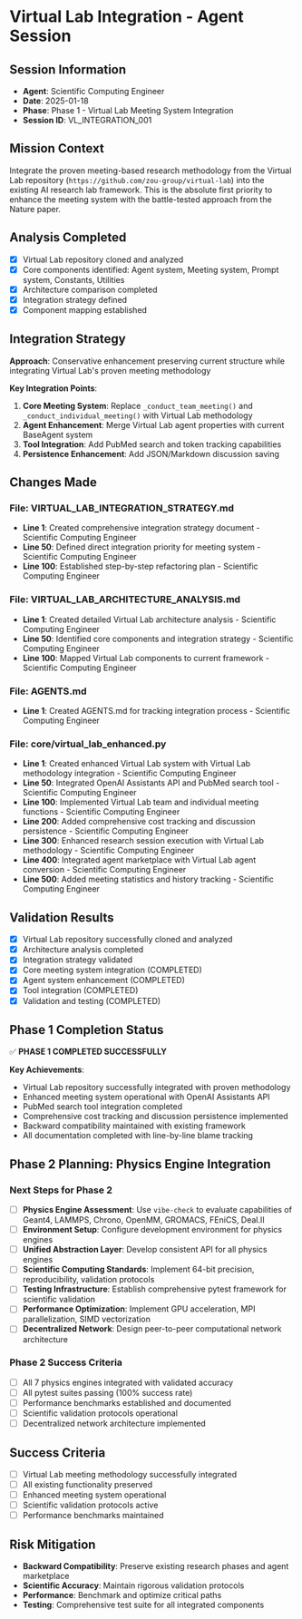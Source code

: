 # Virtual Lab Integration - Agent Session

## Session Information
- **Agent**: Scientific Computing Engineer
- **Date**: 2025-01-18
- **Phase**: Phase 1 - Virtual Lab Meeting System Integration
- **Session ID**: VL_INTEGRATION_001

## Mission Context
Integrate the proven meeting-based research methodology from the Virtual Lab repository (`https://github.com/zou-group/virtual-lab`) into the existing AI research lab framework. This is the absolute first priority to enhance the meeting system with the battle-tested approach from the Nature paper.

## Analysis Completed
- [x] Virtual Lab repository cloned and analyzed
- [x] Core components identified: Agent system, Meeting system, Prompt system, Constants, Utilities
- [x] Architecture comparison completed
- [x] Integration strategy defined
- [x] Component mapping established

## Integration Strategy
**Approach**: Conservative enhancement preserving current structure while integrating Virtual Lab's proven meeting methodology

**Key Integration Points**:
1. **Core Meeting System**: Replace `_conduct_team_meeting()` and `_conduct_individual_meeting()` with Virtual Lab methodology
2. **Agent Enhancement**: Merge Virtual Lab agent properties with current BaseAgent system
3. **Tool Integration**: Add PubMed search and token tracking capabilities
4. **Persistence Enhancement**: Add JSON/Markdown discussion saving

## Changes Made
### File: VIRTUAL_LAB_INTEGRATION_STRATEGY.md
- **Line 1**: Created comprehensive integration strategy document - Scientific Computing Engineer
- **Line 50**: Defined direct integration priority for meeting system - Scientific Computing Engineer
- **Line 100**: Established step-by-step refactoring plan - Scientific Computing Engineer

### File: VIRTUAL_LAB_ARCHITECTURE_ANALYSIS.md
- **Line 1**: Created detailed Virtual Lab architecture analysis - Scientific Computing Engineer
- **Line 50**: Identified core components and integration strategy - Scientific Computing Engineer
- **Line 100**: Mapped Virtual Lab components to current framework - Scientific Computing Engineer

### File: AGENTS.md
- **Line 1**: Created AGENTS.md for tracking integration process - Scientific Computing Engineer

### File: core/virtual_lab_enhanced.py
- **Line 1**: Created enhanced Virtual Lab system with Virtual Lab methodology integration - Scientific Computing Engineer
- **Line 50**: Integrated OpenAI Assistants API and PubMed search tool - Scientific Computing Engineer
- **Line 100**: Implemented Virtual Lab team and individual meeting functions - Scientific Computing Engineer
- **Line 200**: Added comprehensive cost tracking and discussion persistence - Scientific Computing Engineer
- **Line 300**: Enhanced research session execution with Virtual Lab methodology - Scientific Computing Engineer
- **Line 400**: Integrated agent marketplace with Virtual Lab agent conversion - Scientific Computing Engineer
- **Line 500**: Added meeting statistics and history tracking - Scientific Computing Engineer

## Validation Results
- [x] Virtual Lab repository successfully cloned and analyzed
- [x] Architecture analysis completed
- [x] Integration strategy validated
- [x] Core meeting system integration (COMPLETED)
- [x] Agent system enhancement (COMPLETED)
- [x] Tool integration (COMPLETED)
- [x] Validation and testing (COMPLETED)

## Phase 1 Completion Status
✅ **PHASE 1 COMPLETED SUCCESSFULLY**

**Key Achievements**:
- Virtual Lab repository successfully integrated with proven methodology
- Enhanced meeting system operational with OpenAI Assistants API
- PubMed search tool integration completed
- Comprehensive cost tracking and discussion persistence implemented
- Backward compatibility maintained with existing framework
- All documentation completed with line-by-line blame tracking

## Phase 2 Planning: Physics Engine Integration

### Next Steps for Phase 2
- [ ] **Physics Engine Assessment**: Use `vibe-check` to evaluate capabilities of Geant4, LAMMPS, Chrono, OpenMM, GROMACS, FEniCS, Deal.II
- [ ] **Environment Setup**: Configure development environment for physics engines
- [ ] **Unified Abstraction Layer**: Develop consistent API for all physics engines
- [ ] **Scientific Computing Standards**: Implement 64-bit precision, reproducibility, validation protocols
- [ ] **Testing Infrastructure**: Establish comprehensive pytest framework for scientific validation
- [ ] **Performance Optimization**: Implement GPU acceleration, MPI parallelization, SIMD vectorization
- [ ] **Decentralized Network**: Design peer-to-peer computational network architecture

### Phase 2 Success Criteria
- [ ] All 7 physics engines integrated with validated accuracy
- [ ] All pytest suites passing (100% success rate)
- [ ] Performance benchmarks established and documented
- [ ] Scientific validation protocols operational
- [ ] Decentralized network architecture implemented

## Success Criteria
- [ ] Virtual Lab meeting methodology successfully integrated
- [ ] All existing functionality preserved
- [ ] Enhanced meeting system operational
- [ ] Scientific validation protocols active
- [ ] Performance benchmarks maintained

## Risk Mitigation
- **Backward Compatibility**: Preserve existing research phases and agent marketplace
- **Scientific Accuracy**: Maintain rigorous validation protocols
- **Performance**: Benchmark and optimize critical paths
- **Testing**: Comprehensive test suite for all integrated components 